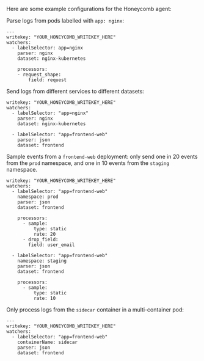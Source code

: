 Here are some example configurations for the Honeycomb agent:


Parse logs from pods labelled with `app: nginx`:
```
---
writekey: "YOUR_HONEYCOMB_WRITEKEY_HERE"
watchers:
  - labelSelector: app=nginx
    parser: nginx
    dataset: nginx-kubernetes

    processors:
    - request_shape:
        field: request
```

Send logs from different services to different datasets:
```
writekey: "YOUR_HONEYCOMB_WRITEKEY_HERE"
watchers:
  - labelSelector: "app=nginx"
    parser: nginx
    dataset: nginx-kubernetes

  - labelSelector: "app=frontend-web"
    parser: json
    dataset: frontend
```


Sample events from a `frontend-web` deployment: only send one in 20 events from
the `prod` namespace, and one in 10 events from the `staging` namespace.
```
writekey: "YOUR_HONEYCOMB_WRITEKEY_HERE"
watchers:
  - labelSelector: "app=frontend-web"
    namespace: prod
    parser: json
    dataset: frontend

    processors:
      - sample:
          type: static
          rate: 20
      - drop_field:
        field: user_email

  - labelSelector: "app=frontend-web"
    namespace: staging
    parser: json
    dataset: frontend

    processors:
      - sample:
          type: static
          rate: 10
```

Only process logs from the `sidecar` container in a multi-container pod:
```
---
writekey: "YOUR_HONEYCOMB_WRITEKEY_HERE"
watchers:
  - labelSelector: "app=frontend-web"
    containerName: sidecar
    parser: json
    dataset: frontend
```
